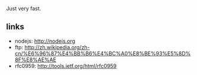 Just very fast.

## links ##
  * nodejs: http://nodejs.org
  * ftp: http://zh.wikipedia.org/zh-cn/%E6%96%87%E4%BB%B6%E4%BC%A0%E8%BE%93%E5%8D%8F%E8%AE%AE
  * rfc0959: http://tools.ietf.org/html/rfc0959